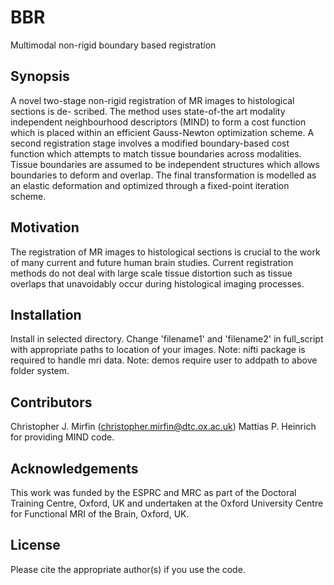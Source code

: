 # BBR
Multimodal non-rigid boundary based registration
## Synopsis
A novel two-stage non-rigid registration of MR images to histological sections is de- scribed. The method uses state-of-the art modality independent neighbourhood descriptors (MIND) to form a cost function which is placed within an efficient Gauss-Newton optimization scheme.
A second registration stage involves a modified boundary-based cost function which attempts to match tissue boundaries across modalities. Tissue boundaries are assumed to be independent structures which allows boundaries to deform and overlap. The final transformation is modelled as an elastic deformation and optimized through a fixed-point iteration scheme.

## Motivation

The registration of MR images to histological sections is crucial to the work of many current and future human brain studies.
Current registration methods do not deal with large scale tissue distortion such as tissue overlaps that unavoidably occur during histological imaging processes.

## Installation

Install in selected directory. 
Change 'filename1' and 'filename2' in full_script with appropriate paths to location of your images.
Note: nifti package is required to handle mri data.
Note: demos require user to addpath to above folder system.

## Contributors

Christopher J. Mirfin (christopher.mirfin@dtc.ox.ac.uk)
Mattias P. Heinrich for providing MIND code. 

## Acknowledgements

This work was funded by the ESPRC and MRC as part of the Doctoral Training Centre, Oxford, UK and undertaken at the Oxford University Centre for Functional MRI of the Brain, Oxford, UK.

## License

Please cite the appropriate author(s) if you use the code.
